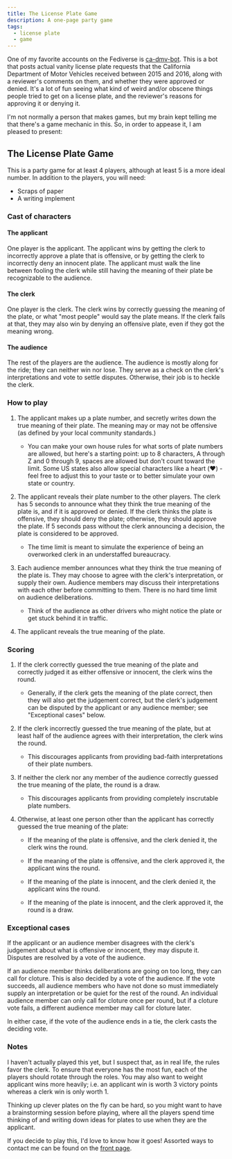 ```yaml
---
title: The License Plate Game
description: A one-page party game
tags:
  - license plate
  - game
---
```


One of my favorite accounts on the Fediverse is [ca-dmv-bot](https://botsin.space/@ca_dmv_bot).
This is a bot that posts actual vanity license plate requests that the California Department of Motor Vehicles received between 2015 and 2016, along with a reviewer's comments on them, and whether they were approved or denied.
It's a lot of fun seeing what kind of weird and/or obscene things people tried to get on a license plate, and the reviewer's reasons for approving it or denying it.

I'm not normally a person that makes games, but my brain kept telling me that there's a game mechanic in this.
So, in order to appease it, I am pleased to present:

## The License Plate Game

This is a party game for at least 4 players, although at least 5 is a more ideal number.
In addition to the players, you will need:

- Scraps of paper
- A writing implement

### Cast of characters

#### The applicant

One player is the applicant.
The applicant wins by getting the clerk to incorrectly approve a plate that is offensive, or by getting the clerk to incorrectly deny an innocent plate.
The applicant must walk the line between fooling the clerk while still having the meaning of their plate be recognizable to the audience.

#### The clerk

One player is the clerk.
The clerk wins by correctly guessing the meaning of the plate, or what "most people" would say the plate means.
If the clerk fails at that, they may also win by denying an offensive plate, even if they got the meaning wrong.

#### The audience

The rest of the players are the audience.
The audience is mostly along for the ride; they can neither win nor lose.
They serve as a check on the clerk's interpretations and vote to settle disputes.
Otherwise, their job is to heckle the clerk.

### How to play

1. The applicant makes up a plate number, and secretly writes down the true meaning of their plate. The meaning may or may not be offensive (as defined by your local community standards.)
    - You can make your own house rules for what sorts of plate numbers are allowed, but here's a starting point: up to 8 characters, A through Z and 0 through 9, spaces are allowed but don't count toward the limit. Some US states also allow special characters like a heart (:heart:) - feel free to adjust this to your taste or to better simulate your own state or country.

2. The applicant reveals their plate number to the other players. The clerk has 5 seconds to announce what they think the true meaning of the plate is, and if it is approved or denied. If the clerk thinks the plate is offensive, they should deny the plate; otherwise, they should approve the plate. If 5 seconds pass without the clerk announcing a decision, the plate is considered to be approved.
    - The time limit is meant to simulate the experience of being an overworked clerk in an understaffed bureaucracy.

3. Each audience member announces what they think the true meaning of the plate is. They may choose to agree with the clerk's interpretation, or supply their own. Audience members may discuss their interpretations with each other before committing to them. There is no hard time limit on audience deliberations.
    - Think of the audience as other drivers who might notice the plate or get stuck behind it in traffic.

4. The applicant reveals the true meaning of the plate.

### Scoring

1. If the clerk correctly guessed the true meaning of the plate and correctly judged it as either offensive or innocent, the clerk wins the round.
    - Generally, if the clerk gets the meaning of the plate correct, then they will also get the judgement correct, but the clerk's judgement can be disputed by the applicant or any audience member; see "Exceptional cases" below.

2. If the clerk incorrectly guessed the true meaning of the plate, but at least half of the audience agrees with their interpretation, the clerk wins the round.
    - This discourages applicants from providing bad-faith interpretations of their plate numbers.

3. If neither the clerk nor any member of the audience correctly guessed the true meaning of the plate, the round is a draw.
    - This discourages applicants from providing completely inscrutable plate numbers.

4. Otherwise, at least one person other than the applicant has correctly guessed the true meaning of the plate:

    - If the meaning of the plate is offensive, and the clerk denied it, the clerk wins the round.

    - If the meaning of the plate is offensive, and the clerk approved it, the applicant wins the round.

    - If the meaning of the plate is innocent, and the clerk denied it, the applicant wins the round.

    - If the meaning of the plate is innocent, and the clerk approved it, the round is a draw.

### Exceptional cases

If the applicant or an audience member disagrees with the clerk's judgement about what is offensive or innocent, they may dispute it.
Disputes are resolved by a vote of the audience.

If an audience member thinks deliberations are going on too long, they can call for cloture.
This is also decided by a vote of the audience.
If the vote succeeds, all audience members who have not done so must immediately supply an interpretation or be quiet for the rest of the round.
An individual audience member can only call for cloture once per round, but if a cloture vote fails, a different audience member may call for cloture later.

In either case, if the vote of the audience ends in a tie, the clerk casts the deciding vote.

### Notes

I haven't actually played this yet, but I suspect that, as in real life, the rules favor the clerk.
To ensure that everyone has the most fun, each of the players should rotate through the roles.
You may also want to weight applicant wins more heavily; i.e. an applicant win is worth 3 victory points whereas a clerk win is only worth 1.

Thinking up clever plates on the fly can be hard, so you might want to have a brainstorming session before playing, where all the players spend time thinking of and writing down ideas for plates to use when they are the applicant.

If you decide to play this, I'd love to know how it goes!
Assorted ways to contact me can be found on the [front page](/).
